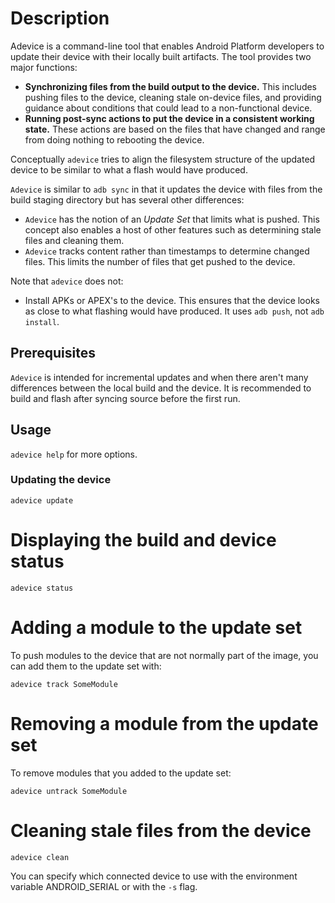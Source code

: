# Description

Adevice is a command-line tool that enables Android Platform developers to update their device with their locally built artifacts. The tool provides two major functions:

* __Synchronizing files from the build output to the device.__ This includes pushing files to the device, cleaning stale on-device files, and providing guidance about conditions that could lead to a non-functional device.
* __Running post-sync actions to put the device in a consistent working state.__ These actions are based on the files that have changed and range from doing nothing to rebooting the device.

Conceptually `adevice` tries to align the filesystem structure of the updated device to be similar to what a flash would have produced.

`Adevice` is similar to `adb sync` in that it updates the device with files from the build staging directory but has several other differences:

* `Adevice` has the notion of an _Update Set_ that limits what is pushed. This concept also enables a host of other features such as determining stale files and cleaning them.
* `Adevice` tracks content rather than timestamps to determine changed files. This limits the number of files that get pushed to the device.

Note that `adevice` does not:

* Install APKs or APEX's to the device. This ensures that the device looks as close to what flashing would have produced.  It uses `adb push`, not `adb install`.

## Prerequisites
`Adevice` is intended for incremental updates and when there aren't many differences between the local build and the device. It is recommended to build and flash after syncing source before the first run.

## Usage
``` adevice help ``` for more options.

### Updating the device
``` adevice update ```

# Displaying the build and device status
``` adevice status ```

# Adding a module to the update set
To push modules to the device that are not normally part of the image, you can add them to the update set with:

``` adevice track SomeModule ```

# Removing a module from the update set
To remove modules that you added to the update set:

``` adevice untrack SomeModule ```

# Cleaning stale files from the device
``` adevice clean ```

You can specify which connected device to use with the environment variable ANDROID_SERIAL or with the `-s` flag.

